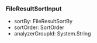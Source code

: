 ### FileResultSortInput
- sortBy: FileResultSortBy
- sortOrder: SortOrder
- analyzerGroupId: System.String
